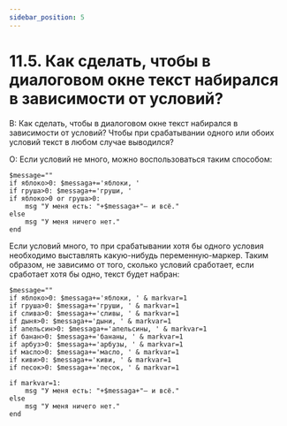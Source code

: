 ```yaml
---
sidebar_position: 5
---
```


# 11.5. Как сделать, чтобы в диалоговом окне текст набирался в зависимости от условий?
<!-- [:faq_11_05] -->
В: Как сделать, чтобы в диалоговом окне текст набирался в зависимости от условий? Чтобы при срабатывании одного или обоих условий текст в любом случае выводился?

О:
Если условий не много, можно воспользоваться таким способом:
```qsp
$message=""
if яблоко>0: $messaga+='яблоки, ' 
if груша>0: $messaga+='груши, ' 
if яблоко>0 or груша>0:
	msg "У меня есть: "+$messaga+"— и всё."
else
	msg "У меня ничего нет."
end
```
Если условий много, то при срабатывании хотя бы одного условия необходимо выставлять какую-нибудь переменную-маркер. Таким образом, не зависимо от того, сколько условий сработает, если сработает хотя бы одно, текст будет набран:
```qsp
$message=""
if яблоко>0: $messaga+='яблоки, ' & markvar=1
if груша>0: $messaga+='груши, ' & markvar=1
if слива>0: $messaga+='сливы, ' & markvar=1
if дыня>0: $messaga+='дыни, ' & markvar=1
if апельсин>0: $messaga+='апельсины, ' & markvar=1
if банан>0: $messaga+='бананы, ' & markvar=1
if арбуз>0: $messaga+='арбузы, ' & markvar=1
if масло>0: $messaga+='масло, ' & markvar=1
if киви>0: $messaga+='киви, ' & markvar=1
if песок>0: $messaga+='песок, ' & markvar=1

if markvar=1:
	msg "У меня есть: "+$messaga+"— и всё."
else
	msg "У меня ничего нет."
end
```
